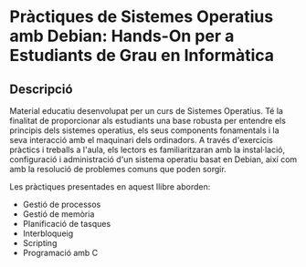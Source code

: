 # Pràctiques de Sistemes Operatius amb Debian: Hands-On per a Estudiants de Grau en Informàtica

## Descripció
Material educatiu desenvolupat per un curs de Sistemes Operatius. Té la finalitat de proporcionar als estudiants una base robusta per entendre els principis dels sistemes operatius, els seus components fonamentals i la seva interacció amb el maquinari dels ordinadors. A través d'exercicis pràctics i treballs a l'aula, els lectors es familiaritzaran amb la instal·lació, configuració i administració d'un sistema operatiu basat en Debian, així com amb la resolució de problemes comuns que poden sorgir.

Les pràctiques presentades en aquest llibre aborden:

* Gestió de processos
* Gestió de memòria
* Planificació de tasques
* Interbloqueig
* Scripting
* Programació amb C
